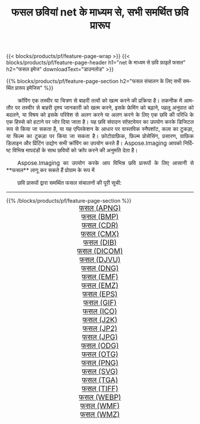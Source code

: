 ﻿---
title: फसल छवियां net के माध्यम से, सभी समर्थित छवि प्रारूप 
weight: 3920
url: /hi/net/crop/ 
lang: hi
langdirlevel: 2
locales: zh-hans,ja,it,ru,de,es,fr,nl,id,lt,pl,pt,vi,tr,ko,zh-hant,ar,hi,th,sv,cs,uk,he
description: Aspose.Imaging का उपयोग करके आप net के माध्यम से आसानी से फसल चित्र बना सकते हैं
---

{{< blocks/products/pf/feature-page-wrap >}}
{{< blocks/products/pf/feature-page-header h1="net के माध्यम से छवि फ़ाइलें फसल" h2="फसल इमेज" downloadText="डाउनलोड" >}}


{{% blocks/products/pf/feature-page-section  h2="फसल संचालन के लिए सभी समर्थित प्रारूप इमेजिस" %}}
<p align="justify" style="text-indent:2em;font-size:15px;">
क्रॉपिंग एक तस्वीर या चित्रण से बाहरी तत्वों को खत्म करने की प्रक्रिया है। तकनीक में आमतौर पर तस्वीर से बाहरी दृश्य जानकारी को खत्म करने, इसके फ्रेमिंग को बढ़ाने, पहलू अनुपात को बदलने, या विषय को इसके परिवेश से अलग करने या अलग करने के लिए एक छवि की परिधि के एक हिस्से को हटाने पर जोर दिया जाता है। यह छवि संपादन सॉफ़्टवेयर का उपयोग करके डिजिटल रूप से किया जा सकता है, या यह एप्लिकेशन के आधार पर वास्तविक स्नैपशॉट, कला का टुकड़ा, या फिल्म का टुकड़ा पर किया जा सकता है। फ़ोटोग्राफ़िक, फ़िल्म प्रोसेसिंग, प्रसारण, ग्राफ़िक डिज़ाइन और प्रिंटिंग उद्योग सभी क्रॉपिंग का उपयोग करते हैं। Aspose.Imaging आपको निर्दिष्ट विभिन्न मापदंडों के साथ छवियों को क्रॉप करने की अनुमति देता है।
</p>
<p align="justify" style="text-indent:2em;font-size:15px;">
Aspose.Imaging का उपयोग करके आप विभिन्न छवि प्रारूपों के लिए आसानी से **फसल** लागू कर सकते हैं प्रोग्राम के रूप में
</p>
<p align="justify" style="text-indent:2em;font-size:15px;">
छवि प्रारूपों द्वारा समर्थित फसल संचालनों की पूरी सूची:
</p>
<hr/>
{{% /blocks/products/pf/feature-page-section %}}
<div class="container-fluid productfamilypage bg-gray">
    <div class="convertypes bg-gray agp-content section">
        <div class="container">
		<div class="row other-converters" style="gap: 10px;font-size: 19px;text-align:center;">
		    <div class='col-md-2 other-converter remove-lp remove-rp'><a href="/imaging/hi/net/crop/apng/" style="padding:15px;">फसल (APNG)</a></div><div class='col-md-2 other-converter remove-lp remove-rp'><a href="/imaging/hi/net/crop/bmp/" style="padding:15px;">फसल (BMP)</a></div><div class='col-md-2 other-converter remove-lp remove-rp'><a href="/imaging/hi/net/crop/cdr/" style="padding:15px;">फसल (CDR)</a></div><div class='col-md-2 other-converter remove-lp remove-rp'><a href="/imaging/hi/net/crop/cmx/" style="padding:15px;">फसल (CMX)</a></div><div class='col-md-2 other-converter remove-lp remove-rp'><a href="/imaging/hi/net/crop/dib/" style="padding:15px;">फसल (DIB)</a></div><div class='col-md-2 other-converter remove-lp remove-rp'><a href="/imaging/hi/net/crop/dicom/" style="padding:15px;">फसल (DICOM)</a></div><div class='col-md-2 other-converter remove-lp remove-rp'><a href="/imaging/hi/net/crop/djvu/" style="padding:15px;">फसल (DJVU)</a></div><div class='col-md-2 other-converter remove-lp remove-rp'><a href="/imaging/hi/net/crop/dng/" style="padding:15px;">फसल (DNG)</a></div><div class='col-md-2 other-converter remove-lp remove-rp'><a href="/imaging/hi/net/crop/emf/" style="padding:15px;">फसल (EMF)</a></div><div class='col-md-2 other-converter remove-lp remove-rp'><a href="/imaging/hi/net/crop/emz/" style="padding:15px;">फसल (EMZ)</a></div><div class='col-md-2 other-converter remove-lp remove-rp'><a href="/imaging/hi/net/crop/eps/" style="padding:15px;">फसल (EPS)</a></div><div class='col-md-2 other-converter remove-lp remove-rp'><a href="/imaging/hi/net/crop/gif/" style="padding:15px;">फसल (GIF)</a></div><div class='col-md-2 other-converter remove-lp remove-rp'><a href="/imaging/hi/net/crop/ico/" style="padding:15px;">फसल (ICO)</a></div><div class='col-md-2 other-converter remove-lp remove-rp'><a href="/imaging/hi/net/crop/j2k/" style="padding:15px;">फसल (J2K)</a></div><div class='col-md-2 other-converter remove-lp remove-rp'><a href="/imaging/hi/net/crop/jp2/" style="padding:15px;">फसल (JP2)</a></div><div class='col-md-2 other-converter remove-lp remove-rp'><a href="/imaging/hi/net/crop/jpg/" style="padding:15px;">फसल (JPG)</a></div><div class='col-md-2 other-converter remove-lp remove-rp'><a href="/imaging/hi/net/crop/odg/" style="padding:15px;">फसल (ODG)</a></div><div class='col-md-2 other-converter remove-lp remove-rp'><a href="/imaging/hi/net/crop/otg/" style="padding:15px;">फसल (OTG)</a></div><div class='col-md-2 other-converter remove-lp remove-rp'><a href="/imaging/hi/net/crop/png/" style="padding:15px;">फसल (PNG)</a></div><div class='col-md-2 other-converter remove-lp remove-rp'><a href="/imaging/hi/net/crop/svg/" style="padding:15px;">फसल (SVG)</a></div><div class='col-md-2 other-converter remove-lp remove-rp'><a href="/imaging/hi/net/crop/tga/" style="padding:15px;">फसल (TGA)</a></div><div class='col-md-2 other-converter remove-lp remove-rp'><a href="/imaging/hi/net/crop/tiff/" style="padding:15px;">फसल (TIFF)</a></div><div class='col-md-2 other-converter remove-lp remove-rp'><a href="/imaging/hi/net/crop/webp/" style="padding:15px;">फसल (WEBP)</a></div><div class='col-md-2 other-converter remove-lp remove-rp'><a href="/imaging/hi/net/crop/wmf/" style="padding:15px;">फसल (WMF)</a></div><div class='col-md-2 other-converter remove-lp remove-rp'><a href="/imaging/hi/net/crop/wmz/" style="padding:15px;">फसल (WMZ)</a></div>
                </div>
        </div>
    </div>
</div>
<br/>
